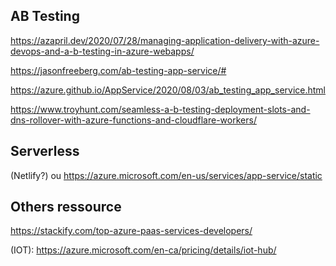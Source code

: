 ## AB Testing

https://azapril.dev/2020/07/28/managing-application-delivery-with-azure-devops-and-a-b-testing-in-azure-webapps/

https://jasonfreeberg.com/ab-testing-app-service/#

https://azure.github.io/AppService/2020/08/03/ab_testing_app_service.html

https://www.troyhunt.com/seamless-a-b-testing-deployment-slots-and-dns-rollover-with-azure-functions-and-cloudflare-workers/

## Serverless

(Netlify?) ou https://azure.microsoft.com/en-us/services/app-service/static

## Others ressource

https://stackify.com/top-azure-paas-services-developers/

(IOT): https://azure.microsoft.com/en-ca/pricing/details/iot-hub/